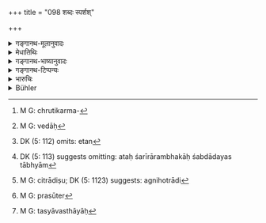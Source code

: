 +++
title = "098 शब्दः स्पर्शश्"

+++

<details><summary>गङ्गानथ-मूलानुवादः</summary>

Sound, touch, colour, taste, and odour as the fifth, proceed from the Veda; their production being due to the ‘secondary rites.’—(98)
</details>

<details><summary>मेधातिथिः</summary>

[^२९१]:
     M G J: prasūyante (but see prasidhyanti given in the commentary)

**शब्दा**दीनां भोग्यत्वेन सुखसाधनानां **वेदाद् एव** प्रसिद्धिः । वैदिककर्मानुष्ठानाद् गीतादिशब्दोपपत्तिः । तत्परित्यागाच् छ्रुतिकटुशब्दश्रवणम्[^२९२] । अतः शरीरारम्भकाः शब्दादयस् ताभ्यां स्वविषयत्वेनोपतिष्ठमाना **वेदात्**[^२९३] **प्रसिधन्ती**त्य् एतद् अभिप्रायम्, एतन्[^२९४] न पुनर् वेद उपादानकरणम् । अतः शरीरारम्भकाः शब्दादयस् ताभ्याम्[^२९५] । एतद् एवाह- **प्रसूतिर् गुणकर्मतः** । प्रसूतिः शब्दादीनाम् उत्पत्तिः । तदर्थं गुणकर्म । फलार्थत्वात् प्रधानकर्म च चित्रादि[^२९६] गुणधर्म इत्य् उक्तम् । 


[^२९६]:
     M G: citrādiṣu; DK (5: 1123) suggests: agnihotrādi


[^२९५]:
     DK (5: 113) suggests omitting: ataḥ śarīrārambhakāḥ śabdādayas tābhyām


[^२९४]:
     DK (5: 112) omits: etan


[^२९३]:
     M G: vedāḥ


[^२९२]:
     M G: chrutikarma-

- पाठान्तरम् "प्रसूतिर्[^२९७] गुणधर्मतः" इति । गुणाः सत्त्वादयः, तेषाम् धर्मो विपरिणामः, तस्य या प्रसूतिः साम्यावस्थायाः[^२९८] प्रच्युतिस् तदुद्रेको विष्वग्भावश् च, तत्र वेद एव हेतुर् अदृष्टनिमित्तत्वात् । 


[^२९८]:
     M G: tasyāvasthāyāḥ


[^२९७]:
     M G: prasūter

- वैचित्र्यपाठान्तराणि निष्प्रयोजनत्वान् न लिख्यन्ते ॥ १२.९८ ॥
</details>

<details><summary>गङ्गानथ-भाष्यानुवादः</summary>

Sound and the other objects of experience, which are also the means of
pleasure, are known through the Veda. It is by the performance of Vedic
rites that the pleasure of hearing music is secured;—and if one neglects
those rites, he becomes condemned to the hearing of sounds unpleasant to
the ear;—Sound and the other qualities, and the bodily organs
apprehending these all owe their existence to the Veda. This is what is
meant by the assertion that they ‘*proceed from the Veda*’; which does
not mean that Veda is the material cause out of which these things are
made.

This same idea is further explained by the sentence—‘*their production
is due to the secondary rites*.’—The ‘*production*’—birth, of sound and
other things—‘*is due to the secondary rites*’— Rites directly conducive
to such results as Heaven and the like are called ‘primary rites,’ while
those minor ones which bring about such minor results us sound and the
rest, are ‘*secondary rites*’; to the latter category belongs, the
*Citrā* Sacrifice.

‘*Prasūterguṇadharmataḥ*’ is another reading. In this reading ‘*guṇa*’
stands for the qualities of *Sattva*, *Rajas* and *Tamas*;—‘*dharma*’
for *modification*;—‘*prasūti*’ for the *disturbance of equilibrium,
excess, extension*; and the meaning is that Veda is the cause of the
extension of the operations of the qualities of *Sattva* and the
rest;—the Veda being regarded as the cause of all this, as it is all
due: to spiritual agencies.

There are several other curious readings, which we do not note, as they
are useless.—(98)
</details>

<details><summary>गङ्गानथ-टिप्पन्यः</summary>

‘*Prasūtirguṇakarmataḥ*’.—An obscure word, the different readings for
which disgusted even Medhātithi. For the various explanations see
Buhler.
</details>

<details><summary>भारुचिः</summary>

ये हि **शब्दा**दयः स्वर्गादिषु शरीरलक्षणविषयलक्षणाश् चोत्कृष्टाभिप्रेतभोगहेतवः ते **वेदाद् एव प्रसिध्यन्ति**, नान्यदर्शनात् बुद्धादिवचनात् । किं साक्षात् । न, किं तर्हि **प्रसूतिगुणकर्मतः**, प्रसूत्यर्थं गुणकर्म । **प्रसूतिगुणकर्मतः** प्रसूत्यर्थं प्रकृतानां शब्दादीनाम् । गुणकर्म च पुरुषोपकारकम् । तथा च लोकप्रसिद्धिः- "को गुणो मम तवोपकृतवतः" कः उपकार इत्य् अर्थः, गुणार्थम् अभिप्रेतपुरुषार्थार्थम् । कर्म धर्माख्यम् । येन धर्म एव पुरुषोपकराय, नाधर्मः तद्विशेषार्थम् इदं गुणकर्मग्रहणम् । एवं च सति न साक्षाद् वेदः शब्दादिहेतुः, किं तर्ह्य् अग्निहोत्रादिकर्मानुष्ठानद्वारेण धर्माख्यं गुणकर्मशब्दादिप्रसूत्यर्थम् । एवं च न साक्षाद् वेदः शब्दादीनां **प्रसूति**निमित्तम्, किं तर्हि धर्मप्रणादिकया । सैषा वेदस्तुतिर् अपरेण प्रकारेण सामर्थ्याद् विज्ञेया । अथ वा शब्दादयो **वेदाद् एव प्रसिध्यन्ति**, येन **प्रसूतिर्** उत्पत्तिर् गुणकर्मणो धर्मस्य । वेदाद् धर्मः । धर्माद् अपि शब्दादयः स्वर्गादिषु । अत इदम् उच्यते- धर्माद् एव प्रसिध्यन्तीति । अथ वायम् अस्य श्लोकपादस्य चतुर्थस्य तृतीयः पाठः- वेदाद् एव प्रसिध्यन्ति प्रसूतेर् गुणकर्मणः । कुतः । वेदात् । अर्थस् त्व् अनन्तरोपदिष्ट एव ॥ १२.९८ ॥
</details>

<details><summary>Bühler</summary>

098	Sound, touch, colour, taste, and fifthly smell are known through the Veda alone, (their) production (is) through the (Vedic rites, which in this respect are) secondary acts.
</details>
